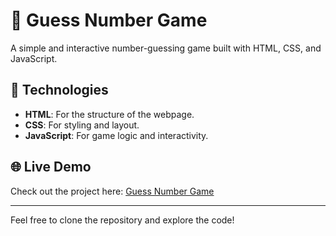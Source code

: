 # 🎲 Guess Number Game

A simple and interactive number-guessing game built with HTML, CSS, and JavaScript.

## 🚀 Technologies

- **HTML**: For the structure of the webpage.
- **CSS**: For styling and layout.
- **JavaScript**: For game logic and interactivity.

## 🌐 Live Demo

Check out the project here: [Guess Number Game](https://gabyreload1983.github.io/codigomania-project-01/)

---

Feel free to clone the repository and explore the code!
